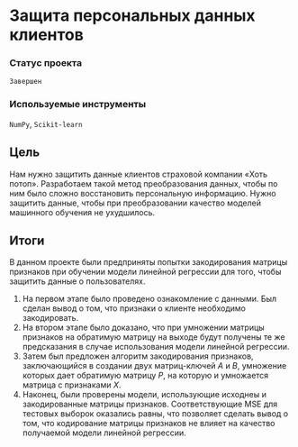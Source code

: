 # Защита персональных данных клиентов

### Статус проекта

`Завершен`

### Используемые инструменты

`NumPy`, `Scikit-learn`

## Цель

Нам нужно защитить данные клиентов страховой компании «Хоть потоп». Разработаем такой метод преобразования данных, чтобы по ним было сложно восстановить персональную информацию. Нужно защитить данные, чтобы при преобразовании качество моделей машинного обучения не ухудшилось.

## Итоги

В данном проекте были предприняты попытки закодирования матрицы признаков при обучении модели линейной регрессии для того, чтобы защитить данные о пользователях.

1. На первом этапе было проведено ознакомление с данными. Был сделан вывод о том, что признаки о клиенте необходимо закодировать.
2. На втором этапе было доказано, что при умножении матрицы признаков на обратимую матрицу на выходе будут получены те же предсказания в случае использования модели линейной регрессии.
3. Затем был предложен алгоритм закодирования признаков, заключающийся в создании двух матриц-ключей $A$ и $B$, умножение которых дает обратимую матрицу $P$, на которую и умножается матрица с признаками $X$.
4. Наконец, были проверены модели, использующие исходнеы и закодированные матрицы признаков. Соответствующие MSE для тестовых выборок оказались равны, что позволяет сделать вывод о том, что кодирование матрицы признаков не влияет на качество получаемой модели линейной регрессии.